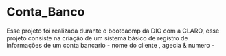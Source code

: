# Conta_Banco
Esse projeto foi realizada durante o bootcaomp da DIO com  a CLARO, esse projeto consiste na criação de um sistema básico de registro de informações de um conta bancario - nome do cliente , agecia & numero - 
